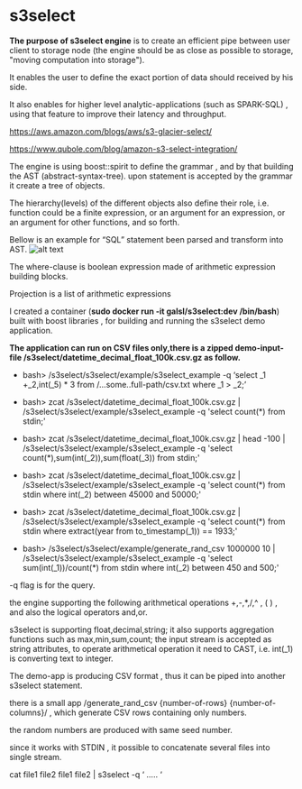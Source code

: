 # s3select
**The purpose of s3select engine** is to create an efficient pipe between user client to storage node (the engine should be as close as possible to storage, "moving computation into storage").

It enables the user to define the exact portion of data should received by his side.

It also enables for higher level analytic-applications (such as SPARK-SQL) , using that feature to improve their latency and throughput.

https://aws.amazon.com/blogs/aws/s3-glacier-select/

https://www.qubole.com/blog/amazon-s3-select-integration/

The engine is using boost::spirit to define the grammar , and by that building the AST (abstract-syntax-tree). upon statement is accepted by the grammar it create a tree of objects.

The hierarchy(levels) of the different objects also define their role, i.e. function could be a finite expression, or an argument for an expression, or an argument for other functions, and so forth.

Bellow is an example for “SQL” statement been parsed and transform into AST.
![alt text](/s3select-parse-s.png)

The where-clause is boolean expression made of arithmetic expression building blocks.

Projection is a list of arithmetic expressions

I created a container (**sudo docker run -it galsl/s3select:dev /bin/bash**) built with boost libraries , for building and running the s3select demo application.

**The application can run on CSV files only,there is a zipped demo-input-file /s3select/datetime_decimal_float_100k.csv.gz as follow.**

* bash> /s3select/s3select/example/s3select_example -q ‘select _1 +_2,int(_5) * 3 from /...some..full-path/csv.txt where _1 > _2;’

* bash> zcat /s3select/datetime_decimal_float_100k.csv.gz | /s3select/s3select/example/s3select_example -q 'select count(*) from stdin;'

* bash> zcat /s3select/datetime_decimal_float_100k.csv.gz | head -100 | /s3select/s3select/example/s3select_example -q 'select count(*),sum(int(_2)),sum(float(_3)) from stdin;'
 
* bash> zcat /s3select/datetime_decimal_float_100k.csv.gz | /s3select/s3select/example/s3select_example -q 'select count(*) from stdin where int(_2) between 45000 and 50000;'

* bash> zcat /s3select/datetime_decimal_float_100k.csv.gz | /s3select/s3select/example/s3select_example -q 'select count(*) from stdin  where extract(year from to_timestamp(_1)) == 1933;'

* bash> /s3select/s3select/example/generate_rand_csv 1000000 10 | /s3select/s3select/example/s3select_example -q 'select sum(int(_1))/count(*) from stdin where int(_2) between 450 and 500;'

-q flag is for the query.

the engine supporting the following arithmetical operations +,-,*,/,^ , ( ) , and also the logical operators and,or.

s3select is supporting float,decimal,string; it also supports aggregation functions such as max,min,sum,count; the input stream is accepted as string attributes, to operate arithmetical operation it need to CAST, i.e. int(_1) is converting text to integer.

The demo-app is producing CSV format , thus it can be piped into another s3select statement.

there is a small app /generate_rand_csv {number-of-rows} {number-of-columns}/ , which generate CSV rows containing only numbers.

the random numbers are produced with same seed number.

since it works with STDIN , it possible to concatenate several files into single stream.

cat file1 file2 file1 file2 | s3select -q ‘ ….. ‘
